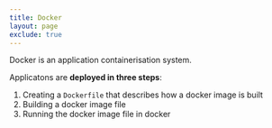 ```yaml
---
title: Docker
layout: page
exclude: true
---
```


Docker is an application containerisation system.

Applicatons are **deployed in three steps**:

 1. Creating a `Dockerfile` that describes how a docker image is built
 2. Building a docker image file
 3. Running the docker image file in docker


<!--stackedit_data:
eyJoaXN0b3J5IjpbLTg1NzQzNzAzNF19
-->